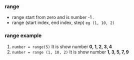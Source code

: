 ### range 

*  range start from zero and is number -1 . 
*  range (start index, end index, step) `eg (1, 10, 2)`  

### range example  
1. `number = range(5)` It is show number **0, 1, 2, 3, 4**   
2. `number = range (1, 10, 2)` It is show number **1, 3, 5, 7, 9**  